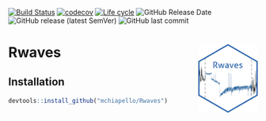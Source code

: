 [![Build Status](https://img.shields.io/travis/mchiapello/Rwaves/master.svg)](https://travis-ci.org/mchiapello/Rwaves) [![codecov](https://codecov.io/gh/mchiapello/Rwaves/branch/master/graph/badge.svg)](https://codecov.io/gh/mchiapello/Rwaves?branch=master)
[![Life cycle](https://img.shields.io/badge/lifecycle-stable-brightgreen.svg)](https://www.tidyverse.org/lifecycle/)
![GitHub Release Date](https://img.shields.io/github/release-date/mchiapello/Rwaves?style=plastic)
![GitHub release (latest SemVer)](https://img.shields.io/github/v/release/mchiapello/Rwaves?sort=semver&style=plastic)
![GitHub last commit](https://img.shields.io/github/last-commit/mchiapello/Rwaves?style=plastic)

# Rwaves  <img src="inst/logo/test.png" align="right" alt="" width="120" />

## Installation
```r
devtools::install_github("mchiapello/Rwaves")
```

